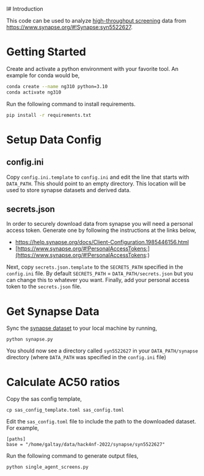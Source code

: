 I# Introduction

This code can be used to analyze [high-throughput screening](https://en.wikipedia.org/wiki/High-throughput_screening)
data from https://www.synapse.org/#!Synapse:syn5522627.


# Getting Started 

Create and activate a python environment with your favorite tool. 
An example for conda would be, 

```bash
conda create --name ng310 python=3.10
conda activate ng310
```

Run the following command to install requirements. 

```bash
pip install -r requirements.txt
```


# Setup Data Config

## config.ini 

Copy `config.ini.template` to `config.ini` and edit the line that starts with `DATA_PATH`. 
This should point to an empty directory.
This location will be used to store synapse datasets and derived data.
 

## secrets.json

In order to securely download data from synapse you will need a personal access token. 
Generate one by following the instructions at the links below, 

* https://help.synapse.org/docs/Client-Configuration.1985446156.html
* [https://www.synapse.org/#!PersonalAccessTokens:](https://www.synapse.org/#!PersonalAccessTokens:)

Next, copy `secrets.json.template` to the `SECRETS_PATH` specified in the `config.ini` file. 
By default `SECRETS_PATH` = `DATA_PATH/secrets.json` but you can change 
this to whatever you want. Finally, add your personal access token to the `secrets.json` file. 

# Get Synapse Data

Sync the [synapse dataset](https://www.synapse.org/#!Synapse:syn5522627)
to your local machine by running, 

```
python synapse.py
```

You should now see a directory called `syn5522627` in your 
`DATA_PATH/synapse` directory (where `DATA_PATH` was specified in the `config.ini` file)

# Calculate AC50 ratios

Copy the sas config template, 

```
cp sas_config_template.toml sas_config.toml
```

Edit the `sas_config.toml` file to include the path to the downloaded dataset.
For example, 

```
[paths]                                                                                                     
base = "/home/galtay/data/hack4nf-2022/synapse/syn5522627" 
```

Run the following command to generate output files, 

```
python single_agent_screens.py
```
